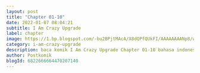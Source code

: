 ```yaml
---
layout: post 
title: "Chapter 01-10"
date: 2022-01-07 08:04:21
subtitle: I Am Crazy Upgrade
label: chapter
image: https://1.bp.blogspot.com/-bu2BPjtMAcA/X8dQPfQUkFI/AAAAAAAANp8/wzXJWTNre9sQ7D8lVUO_PvTdgjGJCQKYQCLcBGAsYHQ/s72-c/i-am-crazy-upgrade-529527-1hb4lHhv.jpg
category: i-am-crazy-upgrade
description: baca komik I Am Crazy Upgrade Chapter 01-10 bahasa indonesia 
author: Postkomik
blogId: 6822666664470207140
---
```

